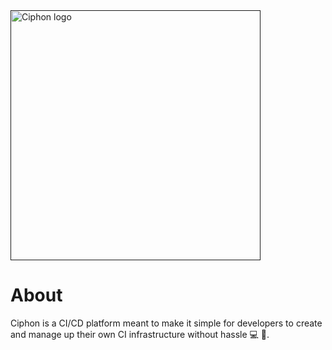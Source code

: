 <a href="">
    <img width="400" src="https://i.ibb.co/QmGqz30/siphon.png" alt="Ciphon logo"> 
</a>

# About

Ciphon is a CI/CD platform meant to make it simple for developers to create and manage up their own CI infrastructure without hassle 💻 🚀.
